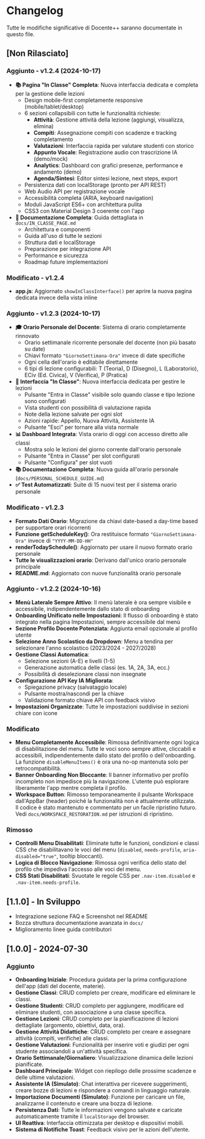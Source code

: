 # Changelog

Tutte le modifiche significative di Docente++ saranno documentate in questo file.

## [Non Rilasciato]

### Aggiunto - v1.2.4 (2024-10-17)
- **📚 Pagina "In Classe" Completa**: Nuova interfaccia dedicata e completa per la gestione delle lezioni
  - Design mobile-first completamente responsive (mobile/tablet/desktop)
  - 6 sezioni collapsibili con tutte le funzionalità richieste:
    - **Attività**: Gestione attività della lezione (aggiungi, visualizza, elimina)
    - **Compiti**: Assegnazione compiti con scadenze e tracking completamento
    - **Valutazioni**: Interfaccia rapida per valutare studenti con storico
    - **Appunto Vocale**: Registrazione audio con trascrizione IA (demo/mock)
    - **Analytics**: Dashboard con grafici presenze, performance e andamento (demo)
    - **Agenda/Sintesi**: Editor sintesi lezione, next steps, export
  - Persistenza dati con localStorage (pronto per API REST)
  - Web Audio API per registrazione vocale
  - Accessibilità completa (ARIA, keyboard navigation)
  - Moduli JavaScript ES6+ con architettura pulita
  - CSS3 con Material Design 3 coerente con l'app
- **📄 Documentazione Completa**: Guida dettagliata in `docs/IN_CLASSE_PAGE.md`
  - Architettura e componenti
  - Guida all'uso di tutte le sezioni
  - Struttura dati e localStorage
  - Preparazione per integrazione API
  - Performance e sicurezza
  - Roadmap future implementazioni

### Modificato - v1.2.4
- **app.js**: Aggiornato `showInClassInterface()` per aprire la nuova pagina dedicata invece della vista inline

### Aggiunto - v1.2.3 (2024-10-17)
- **🎓 Orario Personale del Docente**: Sistema di orario completamente rinnovato
  - Orario settimanale ricorrente personale del docente (non più basato su date)
  - Chiavi formato `"GiornoSettimana-Ora"` invece di date specifiche
  - Ogni cella dell'orario è editabile direttamente
  - 6 tipi di lezione configurabili: T (Teoria), D (Disegno), L (Laboratorio), ECiv (Ed. Civica), V (Verifica), P (Pratica)
- **🚪 Interfaccia "In Classe"**: Nuova interfaccia dedicata per gestire le lezioni
  - Pulsante "Entra in Classe" visibile solo quando classe e tipo lezione sono configurati
  - Vista studenti con possibilità di valutazione rapida
  - Note della lezione salvate per ogni slot
  - Azioni rapide: Appello, Nuova Attività, Assistente IA
  - Pulsante "Esci" per tornare alla vista normale
- **📊 Dashboard Integrata**: Vista orario di oggi con accesso diretto alle classi
  - Mostra solo le lezioni del giorno corrente dall'orario personale
  - Pulsante "Entra in Classe" per slot configurati
  - Pulsante "Configura" per slot vuoti
- **📚 Documentazione Completa**: Nuova guida all'orario personale (`docs/PERSONAL_SCHEDULE_GUIDE.md`)
- **✅ Test Automatizzati**: Suite di 15 nuovi test per il sistema orario personale

### Modificato - v1.2.3
- **Formato Dati Orario**: Migrazione da chiavi date-based a day-time based per supportare orari ricorrenti
- **Funzione getScheduleKey()**: Ora restituisce formato `"GiornoSettimana-Ora"` invece di `"YYYY-MM-DD-HH"`
- **renderTodaySchedule()**: Aggiornato per usare il nuovo formato orario personale
- **Tutte le visualizzazioni orario**: Derivano dall'unico orario personale principale
- **README.md**: Aggiornato con nuove funzionalità orario personale

### Aggiunto - v1.2.2 (2024-10-16)
- **Menù Laterale Sempre Attivo**: Il menù laterale è ora sempre visibile e accessibile, indipendentemente dallo stato di onboarding
- **Onboarding Unificato nelle Impostazioni**: Il flusso di onboarding è stato integrato nella pagina Impostazioni, sempre accessibile dal menù
- **Sezione Profilo Docente Potenziata**: Aggiunta email opzionale al profilo utente
- **Selezione Anno Scolastico da Dropdown**: Menu a tendina per selezionare l'anno scolastico (2023/2024 - 2027/2028)
- **Gestione Classi Automatica**: 
  - Selezione sezioni (A-E) e livelli (1-5)
  - Generazione automatica delle classi (es. 1A, 2A, 3A, ecc.)
  - Possibilità di deselezionare classi non insegnate
- **Configurazione API Key IA Migliorata**:
  - Spiegazione privacy (salvataggio locale)
  - Pulsante mostra/nascondi per la chiave
  - Validazione formato chiave API con feedback visivo
- **Impostazioni Organizzate**: Tutte le impostazioni suddivise in sezioni chiare con icone

### Modificato
- **Menu Completamente Accessibile**: Rimossa definitivamente ogni logica di disabilitazione del menu. Tutte le voci sono sempre attive, cliccabili e accessibili, indipendentemente dallo stato del profilo o dell'onboarding. La funzione `disableMenuItems()` è ora una no-op mantenuta solo per retrocompatibilità.
- **Banner Onboarding Non Bloccante**: Il banner informativo per profilo incompleto non impedisce più la navigazione. L'utente può esplorare liberamente l'app mentre completa il profilo.
- **Workspace Button**: Rimosso temporaneamente il pulsante Workspace dall'AppBar (header) poiché la funzionalità non è attualmente utilizzata. Il codice è stato mantenuto e commentato per un facile ripristino futuro. Vedi `docs/WORKSPACE_RESTORATION.md` per istruzioni di ripristino.

### Rimosso
- **Controlli Menu Disabilitati**: Eliminate tutte le funzioni, condizioni e classi CSS che disabilitavano le voci del menu (`disabled`, `needs-profile`, `aria-disabled="true"`, tooltip bloccanti).
- **Logica di Blocco Navigazione**: Rimossa ogni verifica dello stato del profilo che impediva l'accesso alle voci del menu.
- **CSS Stati Disabilitati**: Svuotate le regole CSS per `.nav-item.disabled` e `.nav-item.needs-profile`.

## [1.1.0] - In Sviluppo

- Integrazione sezione FAQ e Screenshot nel README
- Bozza struttura documentazione avanzata in `docs/`
- Miglioramento linee guida contributori

## [1.0.0] - 2024-07-30

### Aggiunto

- **Onboarding Iniziale**: Procedura guidata per la prima configurazione dell'app (dati del docente, materie).
- **Gestione Classi**: CRUD completo per creare, modificare ed eliminare le classi.
- **Gestione Studenti**: CRUD completo per aggiungere, modificare ed eliminare studenti, con associazione a una classe specifica.
- **Gestione Lezioni**: CRUD completo per la pianificazione di lezioni dettagliate (argomento, obiettivi, data, ora).
- **Gestione Attività Didattiche**: CRUD completo per creare e assegnare attività (compiti, verifiche) alle classi.
- **Gestione Valutazioni**: Funzionalità per inserire voti e giudizi per ogni studente associandoli a un'attività specifica.
- **Orario Settimanale/Giornaliero**: Visualizzazione dinamica delle lezioni pianificate.
- **Dashboard Principale**: Widget con riepilogo delle prossime scadenze e delle ultime valutazioni.
- **Assistente IA (Simulato)**: Chat interattiva per ricevere suggerimenti, creare bozze di lezioni e rispondere a comandi in linguaggio naturale.
- **Importazione Documenti (Simulato)**: Funzione per caricare un file, analizzarne il contenuto e creare una bozza di lezione.
- **Persistenza Dati**: Tutte le informazioni vengono salvate e caricate automaticamente tramite il `localStorage` del browser.
- **UI Reattiva**: Interfaccia ottimizzata per desktop e dispositivi mobili.
- **Sistema di Notifiche Toast**: Feedback visivo per le azioni dell'utente.

